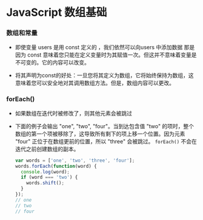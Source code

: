 # JavaScript 数组基础

### 数组和常量

- 即使变量 users 是用 const 定义的 ，我们依然可以向users 中添加数据 那是因为 const 意味着您只能在定义变量时为其赋值一次。但这并不意味着变量是不可变的。它的内容可以改变。

- 将其声明为const的好处：一旦您将其定义为数组，它将始终保持为数组，这意味着您可以安全地对其调用数组方法。但是，数组内容可以更改。

### forEach()

- 如果数组在迭代时被修改了，则其他元素会被跳过

- 下面的例子会输出 "one", "two", "four"。当到达包含值 "two" 的项时，整个数组的第一个项被移除了，这导致所有剩下的项上移一个位置。因为元素 "four" 正位于在数组更前的位置，所以 "three" 会被跳过。 `forEach()` 不会在迭代之前创建数组的副本。

  ```JavaScript
  var words = ['one', 'two', 'three', 'four'];
  words.forEach(function(word) {
    console.log(word);
    if (word === 'two') {
      words.shift();
    }
  });
  // one
  // two
  // four
  ```